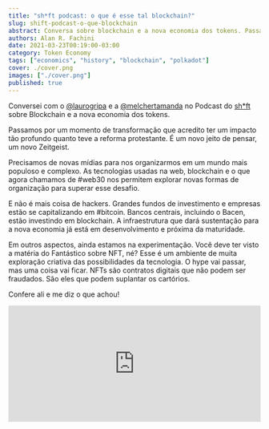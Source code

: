 ```yaml
---
title: "sh*ft podcast: o que é esse tal blockchain?"
slug: shift-podcast-o-que-blockchain
abstract: Conversa sobre blockchain e a nova economia dos tokens. Passamos por um momento de transformação que acredito ter um impacto tão profundo quanto teve a reforma protestante. É um novo jeito de pensar, um novo Zeitgeist.
authors: Alan R. Fachini
date: 2021-03-23T00:19:00-03:00
category: Token Economy
tags: ["economics", "history", "blockchain", "polkadot"]
cover: ./cover.png
images: ["./cover.png"]
published: true
---
```


Conversei com o [@laurogripa](https://twitter.com/laurogripa) e a [@melchertamanda](https://twitter.com/melchertamanda) no Podcast do [sh*ft](https://shiftfestival.cc) sobre Blockchain e a nova economia dos tokens.

Passamos por um momento de transformação que acredito ter um impacto tão profundo quanto teve a reforma protestante. É um novo jeito de pensar, um novo Zeitgeist.

Precisamos de novas mídias para nos organizarmos em um mundo mais populoso e complexo. As tecnologias usadas na web, blockchain e o que agora chamamos de #web30 nos permitem explorar novas formas de organização para superar esse desafio.

E não é mais coisa de hackers. Grandes fundos de investimento e empresas estão se capitalizando em #bitcoin. Bancos centrais, incluindo o Bacen, estão investindo em blockchain. A infraestrutura que dará sustentação para a nova economia já está em desenvolvimento e próxima da maturidade.

Em outros aspectos, ainda estamos na experimentação. Você deve ter visto a matéria do Fantástico sobre NFT, né? Esse é um ambiente de muita exploração criativa das possibilidades da tecnologia. O hype vai passar, mas uma coisa vai ficar. NFTs são contratos digitais que não podem ser fraudados. São eles que podem suplantar os cartórios.

Confere ali e me diz o que achou!

<iframe src="https://open.spotify.com/embed-podcast/episode/2CuOvM80s8rHT9lWbJgzUv" style="border: 0; width: 100%; height: 232px;" allowfullscreen allow="encrypted-media"></iframe>
